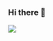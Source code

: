 ### Hi there 👋
<img src="[https://github.com/reeveng/reeveng/blob/master/svg.svg](https://github.com/amillanog/amillanog/blob/81f44d44ffd4a2acc4fd85728852d97c012eec47/svg.svg)"/>

<!--
**amillanog/amillanog** is a ✨ _special_ ✨ repository because its `README.md` (this file) appears on your GitHub profile.

Here are some ideas to get you started:

- 🔭 I’m currently working on ...
- 🌱 I’m currently learning ...
- 👯 I’m looking to collaborate on ...
- 🤔 I’m looking for help with ...
- 💬 Ask me about ...
- 📫 How to reach me: ...
- 😄 Pronouns: ...
- ⚡ Fun fact: ...
-->
